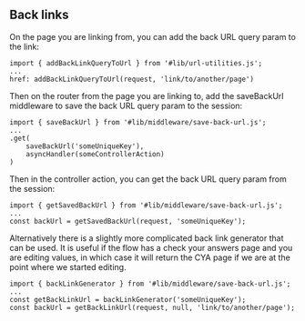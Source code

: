 ## Back links

On the page you are linking from, you can add the back URL query param to the link:

```
import { addBackLinkQueryToUrl } from '#lib/url-utilities.js';
...
href: addBackLinkQueryToUrl(request, 'link/to/another/page')
```

Then on the router from the page you are linking to, add the saveBackUrl middleware to save the back URL query param to the session:

```
import { saveBackUrl } from '#lib/middleware/save-back-url.js';
...
.get(
	saveBackUrl('someUniqueKey'),
	asyncHandler(someControllerAction)
)
```

Then in the controller action, you can get the back URL query param from the session:

```
import { getSavedBackUrl } from '#lib/middleware/save-back-url.js';
...
const backUrl = getSavedBackUrl(request, 'someUniqueKey');
```

Alternatively there is a slightly more complicated back link generator that can be used. It is useful if the flow has a check your answers page
and you are editing values, in which case it will return the CYA page if we are at the point where we started editing.

```
import { backLinkGenerator } from '#lib/middleware/save-back-url.js';
...
const getBackLinkUrl = backLinkGenerator('someUniqueKey');
const backUrl = getBackLinkUrl(request, null, 'link/to/another/page');
```
